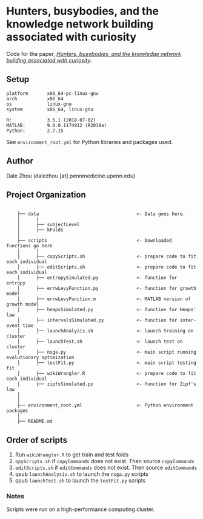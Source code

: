 # Hunters, busybodies, and the knowledge network building associated with curiosity

Code for the paper, [*Hunters, busybodies, and the knowledge network building associated with curiosity*](https://psyarxiv.com/undy4).

## Setup

```
platform       x86_64-pc-linux-gnu         
arch           x86_64                      
os             linux-gnu                   
system         x86_64, linux-gnu           

R:             3.5.1 (2018-07-02)
MATLAB:        9.6.0.1174912 (R2019a)
Python:        2.7.15
```

See `environment_root.yml` for Python libraries and packages used.

## Author

Dale Zhou (dalezhou [at] pennmedicine.upenn.edu)

## Project Organization

```

    ├── data                                    <- Data goes here.
    │      |
    │      ├── subjectLevel
    │      ├── kFolds
    │
    ├── scripts                                 <- Downloaded functions go here
    │      |
    │      ├── copyScripts.sh                   <- prepare code to fit each individual
    │      ├── editScripts.sh                   <- prepare code to fit each individual
    │      ├── entropySimulated.py              <- function for entropy
    │      ├── errwLevyFunction.py              <- function for growth model
    │      ├── errwLevyFunction.m               <- MATLAB version of growth model
    │      ├── heapsSimulated.py                <- function for Heaps' law
    │      ├── intervalsSimulated.py            <- function for inter-event time
    │      ├── launchAnalysis.sh                <- launch training on cluster
    │      ├── launchTest.sh                    <- launch test on cluster
    │      ├── nsga.py                          <- main script running evolutionary optimization
    │      ├── testFit.py                       <- main script testing fit
    │      ├── wikiWrangler.R                   <- prepare code to fit each individual
    │      ├── zipfsSimulated.py                <- function for Zipf's law
    │
    │
    ├── environment_root.yml                    <- Python environment packages
    │
    ├── README.md

```

## Order of scripts

1. Run `wikiWrangler.R` to get train and test folds
2. `opyScripts.sh` if `copyCommands` does not exist. Then source `copyCommands`
3. `editScripts.sh` if `editCommands` does not exist. Then source `editCommands`
4. qsub `launchAnalysis.sh` to launch the `nsga.py` scripts
5. qsub `launchTest.sh` to launch the `testFit.py` scripts

### Notes

Scripts were run on a high-performance computing cluster.